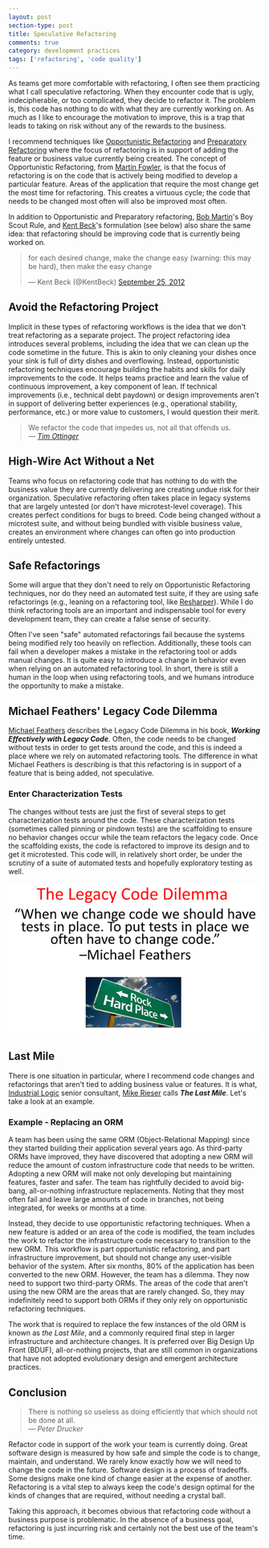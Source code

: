 ```yaml
---
layout: post
section-type: post
title: Speculative Refactoring
comments: true
category: development practices
tags: ['refactoring', 'code quality']
---
```


As teams get more comfortable with refactoring, I often see them practicing what I call speculative refactoring. When they encounter code that is ugly, indecipherable, or too complicated, they decide to refactor it. The problem is, this code has nothing to do with what they are currently working on. As much as I like to encourage the motivation to improve, this is a trap that leads to taking on risk without any of the rewards to the business. 
 
I recommend techniques like [Opportunistic Refactoring](https://martinfowler.com/bliki/OpportunisticRefactoring.html) and [Preparatory Refactoring](https://martinfowler.com/articles/preparatory-refactoring-example.html) where the focus of refactoring is in support of adding the feature or business value currently being created. The concept of Opportunistic Refactoring, from [Martin Fowler](https://martinfowler.com/), is that the focus of refactoring is on the code that is actively being modified to develop a particular feature. Areas of the application that require the most change get the most time for refactoring. This creates a virtuous cycle; the code that needs to be changed most often will also be improved most often. 

In addition to Opportunistic and Preparatory refactoring, [Bob Martin](https://twitter.com/unclebobmartin)'s Boy Scout Rule, and [Kent Beck](https://twitter.com/kentbeck)'s formulation (see below) also share the same idea: that refactoring should be improving code that is currently being worked on.

<blockquote class="twitter-tweet" data-lang="en"><p lang="en" dir="ltr">for each desired change, make the change easy (warning: this may be hard), then make the easy change</p>&mdash; Kent Beck (@KentBeck) <a href="https://twitter.com/KentBeck/status/250733358307500032?ref_src=twsrc%5Etfw">September 25, 2012</a></blockquote>
<script async src="https://platform.twitter.com/widgets.js" charset="utf-8"></script>

## Avoid the Refactoring Project
Implicit in these types of refactoring workflows is the idea that we don't treat refactoring as a separate project. The project refactoring idea introduces several problems, including the idea that we can clean up the code sometime in the future. This is akin to only cleaning your dishes once your sink is full of dirty dishes and overflowing. Instead, opportunistic refactoring techniques encourage building the habits and skills for daily improvements to the code. It helps teams practice and learn the value of continuous improvement, a key component of lean. If technical improvements (i.e., technical debt paydown) or design improvements aren't in support of delivering better experiences (e.g., operational stability, performance, etc.) or more value to customers, I would question their merit. 

> We refactor the code that impedes us, not all that offends us.    
> _&mdash; [Tim Ottinger](http://agileotter.blogspot.com/)_

## High-Wire Act Without a Net
Teams who focus on refactoring code that has nothing to do with the business value they are currently delivering are creating undue risk for their organization. Speculative refactoring often takes place in legacy systems that are largely untested (or don't have microtest-level coverage). This creates perfect conditions for bugs to breed. Code being changed without a microtest suite, and without being bundled with visible business value, creates an environment where changes can often go into production entirely untested.

## Safe Refactorings
Some will argue that they don't need to rely on Opportunistic Refactoring techniques, nor do they need an automated test suite, if they are using safe refactorings (e.g., leaning on a refactoring tool, like [Resharper](https://www.jetbrains.com/resharper/)). While I do think refactoring tools are an important and indispensable tool for every development team, they can create a false sense of security. 

Often I've seen "safe" automated refactorings fail because the systems being modified rely too heavily on reflection. Additionally, these tools can fail when a developer makes a mistake in the refactoring tool or adds manual changes. It is quite easy to introduce a change in behavior even when relying on an automated refactoring tool. In short, there is still a human in the loop when using refactoring tools, and we humans introduce the opportunity to make a mistake. 

## Michael Feathers' Legacy Code Dilemma
[Michael Feathers](https://twitter.com/mfeathers) describes the Legacy Code Dilemma in his book, **_Working Effectively with Legacy Code_**. Often, the code needs to be changed without tests in order to get tests around the code, and this is indeed a place where we rely on automated refactoring tools. The difference in what Michael Feathers is describing is that this refactoring is in support of a feature that is being added, not speculative. 

### Enter Characterization Tests
The changes without tests are just the first of several steps to get characterization tests around the code. These characterization tests (sometimes called pinning or pindown tests) are the scaffolding to ensure no behavior changes occur while the team refactors the legacy code. Once the scaffolding exists, the code is refactored to improve its design and to get it microtested. This code will, in relatively short order, be under the scrutiny of a suite of automated tests and hopefully exploratory testing as well. 

<img src="/img/legacy-code-dilemma.png" class="img-responsive" alt="Michael Feathers Legacy Code Dilemma." />

## Last Mile 
There is one situation in particular, where I recommend code changes and refactorings that aren't tied to adding business value or features. It is what, [Industrial Logic](https://www.industriallogic.com) senior consultant, [Mike Rieser](https://twitter.com/MichaelRieser) calls **_The Last Mile_**. Let's take a look at an example. 

### Example - Replacing an ORM 
A team has been using the same ORM (Object-Relational Mapping) since they started building their application several years ago. As third-party ORMs have improved, they have discovered that adopting a new ORM will reduce the amount of custom infrastructure code that needs to be written. Adopting a new ORM will make not only developing but maintaining features, faster and safer. The team has rightfully decided to avoid big-bang, all-or-nothing infrastructure replacements. Noting that they most often fail and leave large amounts of code in branches, not being integrated, for weeks or months at a time. 

Instead, they decide to use opportunistic refactoring techniques. When a new feature is added or an area of the code is modified, the team includes the work to refactor the infrastructure code necessary to transition to the new ORM. This workflow is part opportunistic refactoring, and part infrastructure improvement, but should not change any user-visible behavior of the system. After six months, 80% of the application has been converted to the new ORM. However, the team has a dilemma. They now need to support two third-party ORMs. The areas of the code that aren't using the new ORM are the areas that are rarely changed. So, they may indefinitely need to support both ORMs if they only rely on opportunistic refactoring techniques. 

The work that is required to replace the few instances of the old ORM is known as _the Last Mile_, and a commonly required final step in larger infrastructure and architecture changes. It is preferred over Big Design Up Front (BDUF), all-or-nothing projects, that are still common in organizations that have not adopted evolutionary design and emergent architecture practices. 

## Conclusion

> There is nothing so useless as doing efficiently that which should not be done at all.    
> _&mdash; Peter Drucker_

Refactor code in support of the work your team is currently doing. Great software design is measured by how safe and simple the code is to change, maintain, and understand. We rarely know exactly how we will need to change the code in the future. Software design is a process of tradeoffs. Some designs make one kind of change easier at the expense of another. Refactoring is a vital step to always keep the code's design optimal for the kinds of changes that are required, without needing a crystal ball. 

Taking this approach, it becomes obvious that refactoring code without a business purpose is problematic. In the absence of a business goal, refactoring is just incurring risk and certainly not the best use of the team's time.  